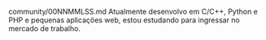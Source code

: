 
 community/00NNMMLSS.md
Atualmente desenvolvo em C/C++, Python e PHP e pequenas aplicações web, estou estudando para ingressar no mercado de trabalho.
